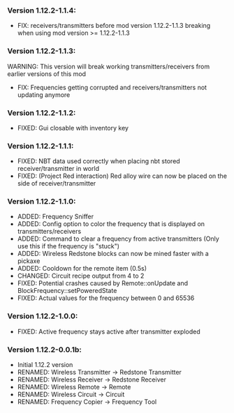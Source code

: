 ### Version 1.12.2-1.1.4:

- FIX: receivers/transmitters before mod version 1.12.2-1.1.3 breaking when using mod version >= 1.12.2-1.1.3

### Version 1.12.2-1.1.3:

WARNING: This version will break working transmitters/receivers from earlier versions of this mod

- FIX: Frequencies getting corrupted and receivers/transmitters not updating anymore

### Version 1.12.2-1.1.2:

- FIXED: Gui closable with inventory key

### Version 1.12.2-1.1.1:

- FIXED: NBT data used correctly when placing nbt stored receiver/transmitter in world
- FIXED: (Project Red interaction) Red alloy wire can now be placed on the side of receiver/transmitter

### Version 1.12.2-1.1.0:

- ADDED: Frequency Sniffer
- ADDED: Config option to color the frequency that is displayed on transmitters/receivers
- ADDED: Command to clear a frequency from active transmitters (Only use this if the frequency is "stuck")
- ADDED: Wireless Redstone blocks can now be mined faster with a pickaxe
- ADDED: Cooldown for the remote item (0.5s)
- CHANGED: Circuit recipe output from 4 to 2
- FIXED: Potential crashes caused by Remote::onUpdate and BlockFrequency::setPoweredState
- FIXED: Actual values for the frequency between 0 and 65536

### Version 1.12.2-1.0.0:

- FIXED: Active frequency stays active after transmitter exploded

### Version 1.12.2-0.0.1b:

- Initial 1.12.2 version
- RENAMED: Wireless Transmitter -> Redstone Transmitter
- RENAMED: Wireless Receiver -> Redstone Receiver
- RENAMED: Wireless Remote -> Remote
- RENAMED: Wireless Circuit -> Circuit
- RENAMED: Frequency Copier -> Frequency Tool
